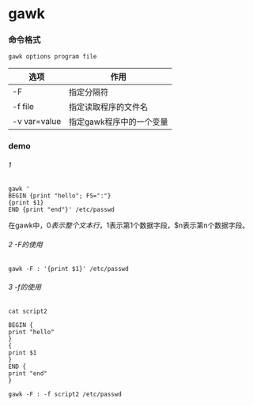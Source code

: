 # gawk


### 命令格式

`gawk options program file`

选项|作用
----|----
-F|指定分隔符
-f file|指定读取程序的文件名
-v var=value|指定gawk程序中的一个变量


### demo


###### 1

```
gawk '
BEGIN {print "hello"; FS=":"}
{print $1}
END {print "end"}' /etc/passwd
```

在gawk中，$0表示整个文本行，$1表示第1个数据字段，$n表示第n个数据字段。


###### 2 -F的使用


```
gawk -F : '{print $1}' /etc/passwd
```

###### 3 -f的使用

```
cat script2

BEGIN {
print "hello"
}
{
print $1
}
END {
print "end"
}

gawk -F : -f script2 /etc/passwd
```


